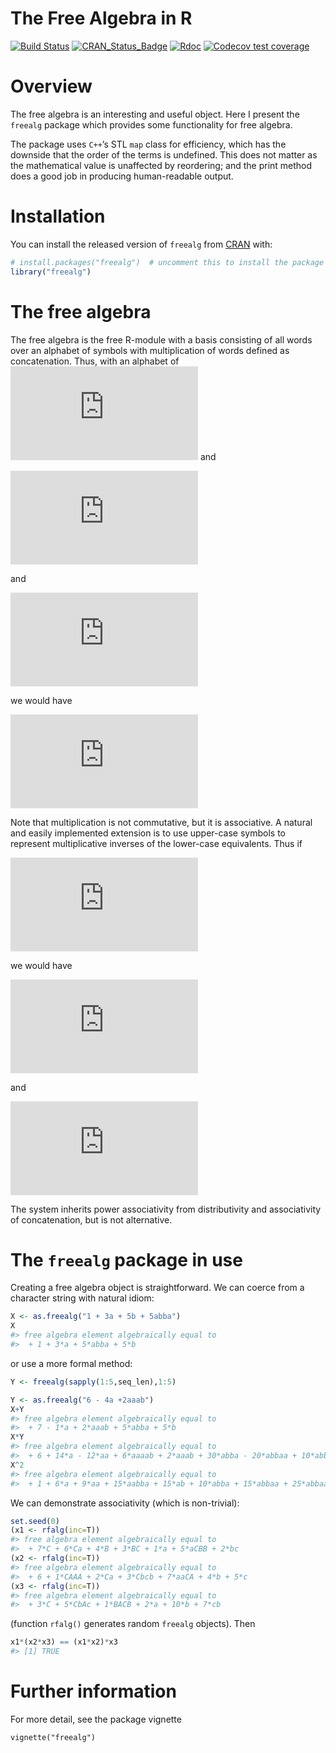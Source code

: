 The Free Algebra in R
================

<!-- README.md is generated from README.Rmd. Please edit that file -->

<!-- badges: start -->

[![Build
Status](https://travis-ci.org/RobinHankin/freealg.svg?branch=master)](https://travis-ci.org/RobinHankin/freealg)
[![CRAN\_Status\_Badge](https://www.r-pkg.org/badges/version/freealg)](https://cran.r-project.org/package=freealg)
[![Rdoc](http://www.rdocumentation.org/badges/version/freealg)](http://www.rdocumentation.org/packages/freealg)
[![Codecov test
coverage](https://codecov.io/gh/r-lib/freealg/branch/master/graph/badge.svg)](https://codecov.io/gh/r-lib/freealg?branch=master)
<!-- badges: end -->

# Overview

The free algebra is an interesting and useful object. Here I present the
`freealg` package which provides some functionality for free algebra.

The package uses `C++`’s STL `map` class for efficiency, which has the
downside that the order of the terms is undefined. This does not matter
as the mathematical value is unaffected by reordering; and the print
method does a good job in producing human-readable output.

# Installation

You can install the released version of `freealg` from
[CRAN](https://CRAN.R-project.org) with:

``` r
# install.packages("freealg")  # uncomment this to install the package
library("freealg")
```

# The free algebra

The free algebra is the free R-module with a basis consisting of all
words over an alphabet of symbols with multiplication of words defined
as concatenation. Thus, with an alphabet of
![\\{x,y,z\\}](https://latex.codecogs.com/png.latex?%5C%7Bx%2Cy%2Cz%5C%7D
"\\{x,y,z\\}") and

  
![
A=\\alpha x^2yx + \\beta zy
](https://latex.codecogs.com/png.latex?%0AA%3D%5Calpha%20x%5E2yx%20%2B%20%5Cbeta%20zy%0A
"
A=\\alpha x^2yx + \\beta zy
")  

and

  
![
B=\\gamma z + \\delta y^4
](https://latex.codecogs.com/png.latex?%0AB%3D%5Cgamma%20z%20%2B%20%5Cdelta%20y%5E4%0A
"
B=\\gamma z + \\delta y^4
")  

we would have

  
![
A\\cdot B=\\left(\\alpha x^2yx+\\beta zy\\right)\\cdot\\left(\\gamma
z+\\delta y^4\\right)=\\alpha\\gamma x^2yxz+\\alpha\\delta
x^2yxy^4+\\beta\\gamma zyz+\\beta\\delta zy^5
](https://latex.codecogs.com/png.latex?%0AA%5Ccdot%20B%3D%5Cleft%28%5Calpha%20x%5E2yx%2B%5Cbeta%20zy%5Cright%29%5Ccdot%5Cleft%28%5Cgamma%20z%2B%5Cdelta%20y%5E4%5Cright%29%3D%5Calpha%5Cgamma%20x%5E2yxz%2B%5Calpha%5Cdelta%20x%5E2yxy%5E4%2B%5Cbeta%5Cgamma%20zyz%2B%5Cbeta%5Cdelta%20zy%5E5%0A
"
A\\cdot B=\\left(\\alpha x^2yx+\\beta zy\\right)\\cdot\\left(\\gamma z+\\delta y^4\\right)=\\alpha\\gamma x^2yxz+\\alpha\\delta x^2yxy^4+\\beta\\gamma zyz+\\beta\\delta zy^5
")  

Note that multiplication is not commutative, but it is associative. A
natural and easily implemented extension is to use upper-case symbols to
represent multiplicative inverses of the lower-case equivalents. Thus if

  
![
C=\\epsilon
X^2](https://latex.codecogs.com/png.latex?%0AC%3D%5Cepsilon%20X%5E2 "
C=\\epsilon X^2")  

we would have

  
![
A\\cdot C=\\left(\\alpha x^2yx+\\beta zy\\right)\\cdot\\epsilon X^2=
\\alpha\\epsilon x^2yX + \\beta\\epsilon zyX^2
](https://latex.codecogs.com/png.latex?%0AA%5Ccdot%20C%3D%5Cleft%28%5Calpha%20x%5E2yx%2B%5Cbeta%20zy%5Cright%29%5Ccdot%5Cepsilon%20X%5E2%3D%0A%5Calpha%5Cepsilon%20x%5E2yX%20%2B%20%5Cbeta%5Cepsilon%20zyX%5E2%0A
"
A\\cdot C=\\left(\\alpha x^2yx+\\beta zy\\right)\\cdot\\epsilon X^2=
\\alpha\\epsilon x^2yX + \\beta\\epsilon zyX^2
")  

and

  
![
C\\cdot A=\\epsilon X^2\\cdot\\left(\\alpha x^2yx+\\beta zy\\right)=
\\alpha\\epsilon yx + \\beta\\epsilon X^2zy.
](https://latex.codecogs.com/png.latex?%0AC%5Ccdot%20A%3D%5Cepsilon%20X%5E2%5Ccdot%5Cleft%28%5Calpha%20x%5E2yx%2B%5Cbeta%20zy%5Cright%29%3D%0A%5Calpha%5Cepsilon%20yx%20%2B%20%5Cbeta%5Cepsilon%20X%5E2zy.%0A
"
C\\cdot A=\\epsilon X^2\\cdot\\left(\\alpha x^2yx+\\beta zy\\right)=
\\alpha\\epsilon yx + \\beta\\epsilon X^2zy.
")  

The system inherits power associativity from distributivity and
associativity of concatenation, but is not alternative.

# The `freealg` package in use

Creating a free algebra object is straightforward. We can coerce from a
character string with natural idiom:

``` r
X <- as.freealg("1 + 3a + 5b + 5abba")
X
#> free algebra element algebraically equal to
#>  + 1 + 3*a + 5*abba + 5*b
```

or use a more formal method:

``` r
Y <- freealg(sapply(1:5,seq_len),1:5)
```

``` r
Y <- as.freealg("6 - 4a +2aaab")
X+Y
#> free algebra element algebraically equal to
#>  + 7 - 1*a + 2*aaab + 5*abba + 5*b
X*Y
#> free algebra element algebraically equal to
#>  + 6 + 14*a - 12*aa + 6*aaaab + 2*aaab + 30*abba - 20*abbaa + 10*abbaaaab + 30*b - 20*ba + 10*baaab
X^2
#> free algebra element algebraically equal to
#>  + 1 + 6*a + 9*aa + 15*aabba + 15*ab + 10*abba + 15*abbaa + 25*abbaabba + 25*abbab + 10*b + 15*ba + 25*babba + 25*bb
```

We can demonstrate associativity (which is non-trivial):

``` r
set.seed(0)
(x1 <- rfalg(inc=T))
#> free algebra element algebraically equal to
#>  + 7*C + 6*Ca + 4*B + 3*BC + 1*a + 5*aCBB + 2*bc
(x2 <- rfalg(inc=T))
#> free algebra element algebraically equal to
#>  + 6 + 1*CAAA + 2*Ca + 3*Cbcb + 7*aaCA + 4*b + 5*c
(x3 <- rfalg(inc=T))
#> free algebra element algebraically equal to
#>  + 3*C + 5*CbAc + 1*BACB + 2*a + 10*b + 7*cb
```

(function `rfalg()` generates random `freealg` objects). Then

``` r
x1*(x2*x3) == (x1*x2)*x3
#> [1] TRUE
```

# Further information

For more detail, see the package vignette

`vignette("freealg")`

